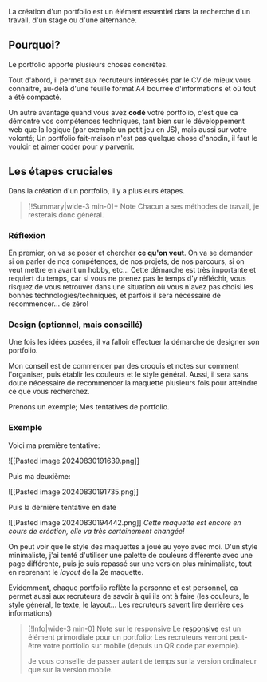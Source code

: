 La création d'un portfolio est un élément essentiel dans la recherche d'un travail, d'un stage ou d'une alternance.

## Pourquoi?

Le portfolio apporte plusieurs choses concrètes.

Tout d'abord, il permet aux recruteurs intéressés par le CV de mieux vous connaitre, au-delà d'une feuille format A4 bourrée d'informations et où tout a été compacté.

Un autre avantage quand vous avez **codé** votre portfolio, c'est que ca démontre vos compétences techniques, tant bien sur le développement web que la logique (par exemple un petit jeu en JS), mais aussi sur votre volonté;
Un portfolio fait-maison n'est pas quelque chose d'anodin, il faut le vouloir et aimer coder pour y parvenir.

## Les étapes cruciales

Dans la création d'un portfolio, il y a plusieurs étapes.

> [!Summary|wide-3 min-0]+ Note
> Chacun a ses méthodes de travail, je resterais donc général.

### Réflexion

En premier, on va se poser et chercher **ce qu'on veut**.
On va se demander si on parler de nos compétences, de nos projets, de nos parcours, si on veut mettre en avant un hobby, etc... Cette démarche est très importante et requiert du temps, car si vous ne prenez pas le temps d'y réfléchir, vous risquez de vous retrouver dans une situation où vous n'avez pas choisi les bonnes technologies/techniques, et parfois il sera nécessaire de recommencer... de zéro!

### Design (optionnel, mais conseillé)

Une fois les idées posées, il va falloir effectuer la démarche de designer son portfolio.

Mon conseil est de commencer par des croquis et notes sur comment l'organiser, puis établir les couleurs et le style général.
Aussi, il sera sans doute nécessaire de recommencer la maquette plusieurs fois pour atteindre ce que vous recherchez.

Prenons un exemple; Mes tentatives de portfolio.

### Exemple

Voici ma première tentative:

![[Pasted image 20240830191639.png]]

Puis ma deuxième:

![[Pasted image 20240830191735.png]]

Puis la dernière tentative en date

![[Pasted image 20240830194442.png]]
*Cette maquette est encore en cours de création, elle va très certainement changée!*

On peut voir que le style des maquettes a joué au yoyo avec moi. D'un style minimaliste, j'ai tenté d'utiliser une palette de couleurs différente avec une page différente, puis je suis repassé sur une version plus minimaliste, tout en reprenant le *layout* de la 2e maquette.

Evidemment, chaque portfolio reflète la personne et est personnel, ca permet aussi aux recruteurs de savoir à qui ils ont à faire (les couleurs, le style général, le texte, le layout... Les recruteurs savent lire derrière ces informations)

> [!Info|wide-3 min-0] Note sur le responsive
> Le [responsive](https://developer.mozilla.org/fr/docs/Learn/CSS/CSS_layout/Responsive_Design) est un élément primordiale pour un portfolio; Les recruteurs verront peut-être votre portfolio sur mobile (depuis un QR code par exemple).
>  
> Je vous conseille de passer autant de temps sur la version ordinateur que sur la version mobile.

